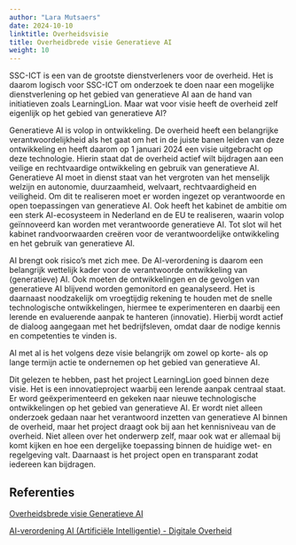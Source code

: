 ```yaml
---
author: "Lara Mutsaers"
date: 2024-10-10
linktitle: Overheidsvisie
title: Overheidbrede visie Generatieve AI
weight: 10
---
```


SSC-ICT is een van de grootste dienstverleners voor de overheid. Het is daarom logisch voor SSC-ICT om onderzoek te doen naar een mogelijke dienstverlening op het gebied van generatieve AI aan de hand van initiatieven zoals LearningLion. Maar wat voor visie heeft de overheid zelf eigenlijk op het gebied van generatieve AI?

Generatieve AI is volop in ontwikkeling. De overheid heeft een belangrijke verantwoordelijkheid als het gaat om het in de juiste banen leiden van deze ontwikkeling en heeft daarom op 1 januari 2024 een visie uitgebracht op deze technologie. Hierin staat dat de overheid actief wilt bijdragen aan een veilige en rechtvaardige ontwikkeling en gebruik van generatieve AI. Generatieve AI moet in dienst staat van het vergroten van het menselijk welzijn en autonomie, duurzaamheid, welvaart, rechtvaardigheid en veiligheid. Om dit te realiseren moet er worden ingezet op verantwoorde en open toepassingen van generatieve AI. Ook heeft het kabinet de ambitie om een sterk AI-ecosysteem in Nederland en de EU te realiseren, waarin volop geïnnoveerd kan worden met verantwoorde generatieve AI. Tot slot wil het kabinet randvoorwaarden creëren voor de verantwoordelijke ontwikkeling en het gebruik van generatieve AI.

AI brengt ook risico’s met zich mee. De AI-verordening is daarom een belangrijk wettelijk kader voor de verantwoorde ontwikkeling van (generatieve) AI. Ook moeten de ontwikkelingen en de gevolgen van generatieve AI blijvend worden gemonitord en geanalyseerd. Het is daarnaast noodzakelijk om vroegtijdig rekening te houden met de snelle technologische ontwikkelingen, hiermee te experimenteren en daarbij een lerende en evaluerende aanpak te hanteren (innovatie). Hierbij wordt actief de dialoog aangegaan met het bedrijfsleven, omdat daar de nodige kennis en competenties te vinden is.

Al met al is het volgens deze visie belangrijk om zowel op korte- als op lange termijn actie te ondernemen op het gebied van generatieve AI. 

Dit gelezen te hebben, past het project LearningLion goed binnen deze visie. Het is een innovatieproject waarbij een lerende aanpak centraal staat. Er word geëxperimenteerd en gekeken naar nieuwe technologische ontwikkelingen op het gebied van generatieve AI. Er wordt niet alleen onderzoek gedaan naar het verantwoord inzetten van generatieve AI binnen de overheid, maar het project draagt ook bij aan het kennisniveau van de overheid. Niet alleen over het onderwerp zelf, maar ook wat er allemaal bij komt kijken en hoe een dergelijke toepassing binnen de huidige wet- en regelgeving valt. Daarnaast is het project open en transparant zodat iedereen kan bijdragen.

## Referenties 
[Overheidsbrede visie Generatieve AI](https://open.overheid.nl/documenten/9aa7b64a-be51-4e6a-ad34-26050b8a67ef/file)

[AI-verordening AI (Artificiële Intelligentie) - Digitale Overheid](https://www.digitaleoverheid.nl/overzicht-van-alle-onderwerpen/nieuwe-technologieen-data-en-ethiek/artificiele-intelligentie-ai/ai-verordening/)
